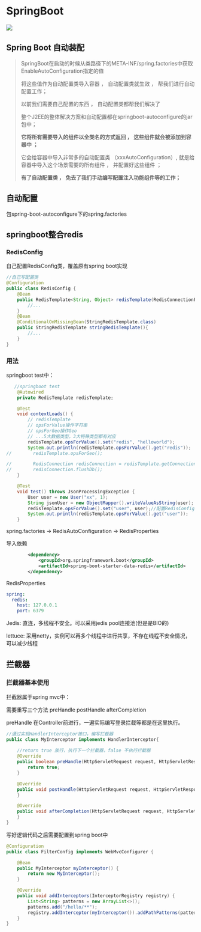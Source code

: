 # SpringBoot

![](https://img.shields.io/badge/开箱即用-约定大于配置-blue.svg)

## Spring Boot 自动装配

> SpringBoot在启动的时候从类路径下的META-INF/spring.factories中获取EnableAutoConfiguration指定的值
>
> 将这些值作为自动配置类导入容器 ， 自动配置类就生效 ， 帮我们进行自动配置工作；
>
> 以前我们需要自己配置的东西 ， 自动配置类都帮我们解决了
>
> 整个J2EE的整体解决方案和自动配置都在springboot-autoconfigure的jar包中；
>
> **它将所有需要导入的组件以全类名的方式返回 ， 这些组件就会被添加到容器中 ；**
>
> 它会给容器中导入非常多的自动配置类 （xxxAutoConfiguration）, 就是给容器中导入这个场景需要的所有组件 ， 并配置好这些组件 ；
>
> **有了自动配置类 ， 免去了我们手动编写配置注入功能组件等的工作；**

## 自动配置

包spring-boot-autoconfigure下的spring.factories

## springboot整合redis

### RedisConfig

自己配置RedisConfig类，覆盖原有spring boot实现

```java
//自己写配置类
@Configuration
public class RedisConfig {
    @Bean
    public RedisTemplate<String, Object> redisTemplate(RedisConnectionFactory factory) {
        //...
    }
    @Bean
    @ConditionalOnMissingBean(StringRedisTemplate.class)
    public StringRedisTemplate stringRedisTemplate(){
        //...
    }
}
```

### 用法

springboot test中：

```java
   //springboot test
    @Autowired
    private RedisTemplate redisTemplate;

    @Test
    void contextLoads() {
        // redisTemplate
        // opsForValue操作字符串
        // opsForGeo操作Geo
        // ...5大数据类型，3大特殊类型都有对应
        redisTemplate.opsForValue().set("redis", "helloworld");
        System.out.println(redisTemplate.opsForValue().get("redis"));
//        redisTemplate.opsForGeo();

//        RedisConnection redisConnection = redisTemplate.getConnectionFactory().getConnection();
//        redisConnection.flushDb();
    }

    @Test
    void test() throws JsonProcessingException {
        User user = new User("xx", 1);
        String jsonUser = new ObjectMapper().writeValueAsString(user);
        redisTemplate.opsForValue().set("user", user);//配置RedisConfig 序列化手段最后就可以直接序列化 user为json
        System.out.println(redisTemplate.opsForValue().get("user"));
    }
```

spring.factories -> RedisAutoConfiguration -> RedisProperties

导入依赖
```xml
        <dependency>
            <groupId>org.springframework.boot</groupId>
            <artifactId>spring-boot-starter-data-redis</artifactId>
        </dependency>
```
RedisProperties
```yaml
spring:
  redis:
    host: 127.0.0.1
    port: 6379
```
Jedis: 直连，多线程不安全。可以采用jedis pool连接池(但是是BIO的)

lettuce: 采用netty，实例可以再多个线程中进行共享，不存在线程不安全情况，可以减少线程

## 拦截器

### 拦截器基本使用

拦截器属于spring mvc中：

需要重写三个方法 preHandle postHandle afterCompletion

preHandle 在Controller前进行，一遍实际编写登录拦截等都是在这里执行。

```java
//通过实现HandlerInterceptor接口，编写拦截器
public class MyInterceptor implements HandlerInterceptor{
    
    //return true 放行，执行下一个拦截器，false 不执行拦截器
    @Override
    public boolean preHandle(HttpServletRequest request, HttpServletResponse response, Object handler) throws Exception {
        return true;
    }

    @Override
    public void postHandle(HttpServletRequest request, HttpServletResponse response, Object handler, ModelAndView modelAndView) throws Exception {
    }

    @Override
    public void afterCompletion(HttpServletRequest request, HttpServletResponse response, Object handler, Exception ex) throws Exception {
    }
}
```

写好逻辑代码之后需要配置到spring boot中

```java
@Configuration
public class FilterConfig implements WebMvcConfigurer {

    @Bean
    public MyInterceptor myInterceptor() {
        return new MyInterceptor();
    }

    @Override
    public void addInterceptors(InterceptorRegistry registry) {
        List<String> patterns = new ArrayList<>();
        patterns.add("/hello/**");
        registry.addInterceptor(myInterceptor()).addPathPatterns(patterns);
    }
}
```

